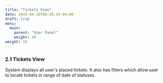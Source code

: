 ```yaml
---
title: "Tickets View"
date: 2019-04-26T06:45:43-04:00
draft: true
menu:
  main:
    parent: "User Panel"
    weight: 10
weight: 10
---
```


### 2.1 Tickets View

System displays all user's placed tickets. It also has filters which allow user
to locate tickets in range of date of statuses.
